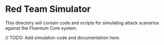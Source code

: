 # Red Team Simulator

This directory will contain code and scripts for simulating attack scenarios against the Fluentum Core system.

// TODO: Add simulation code and documentation here. 